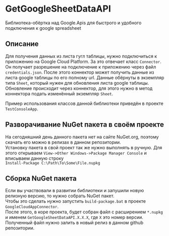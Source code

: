 # GetGoogleSheetDataAPI
Библиотека-обёртка над Google.Apis для быстрого и удобного подключения к google spreadsheet

## Описание
Для получения данных из листа гугл таблицы, нужно подключиться к приложению на Google Cloud Platform.
За это отвечает класс ```Connector```. Он получает разрешение на подключение к приложению через файл
```credentials.json```. После этого коннектор может получить данные из листа google таблицы по его полному url.
Данные обёрнуты в экземпляр типа ```Sheet```, который нужен для обновления листа google таблицы.
Обновление происходит через коннектор, для этого нужно в метод коннектора подать изменённый экземпляр ```Sheet```.

Пример использования классов данной библиотеки приведён в проекте ```TestConsoleApp```.  

## Разворачивание NuGet пакета в своём проекте
На сегодняшний день данного пакета нет на сайте NuGet.org, поэтому скачать его можно в релизах
в данном репозитории.  
Установкy пакета в свой проект так же нужно выполнять в ручную.
Для этого открываем ```View->Other Windows->Package Manager Console``` и вписываем данную строку  
```Install-Package C:\Path\To\Some\File.nupkg```

## Сборка NuGet пакета
Если вы участвовали в развитии библиотеки и запушили новую релизную версию, то нужно собрать NuGet пакет.  
Чтобы это сделать нужно запустить ```build-package.bat``` в проекте ```GoogleCloudAppConnector```.  
После этого, в коре проекта, будет собран файл с расширением ```*.nupkg``` и именем ```GetGoogleSheetDataAPI.X.X.X```, где ```X``` это номер версии. Полученный файл нужно залить в новый релиз в данном github репозитории.

